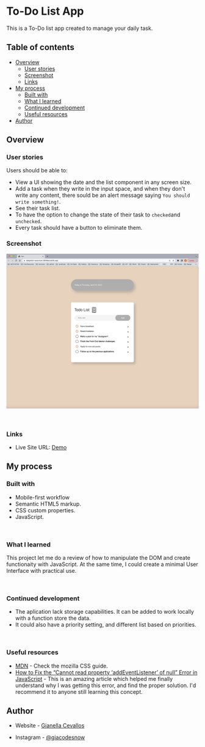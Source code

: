 # To-Do List App

This is a To-Do list app created to manage your daily task.

## Table of contents

- [Overview](#overview)
  - [User stories](#user-stories)
  - [Screenshot](#screenshot)
  - [Links](#links)
- [My process](#my-process)
  - [Built with](#built-with)
  - [What I learned](#what-i-learned)
  - [Continued development](#continued-development)
  - [Useful resources](#useful-resources)
- [Author](#author)

## Overview

### User stories

Users should be able to:

- View a UI showing the date and the list component in any screen size.
- Add a task when they write in the input space, and when they don't write any content, there sould be an alert message saying `You should write something!`.
- See their task list.
- To have the option to change the state of their task to `checked`and `unchecked`.
- Every task should have a button to eliminate them.

### Screenshot

![Screenshot](/images/Screenshot%202023-04-20%20at%205.02.51%20PM.png)

<br>

### Links


- Live Site URL: [Demo](/images/Screenshot%202023-04-20%20at%205.02.51%20PM.png)

## My process

### Built with

- Mobile-first workflow
- Semantic HTML5 markup.
- CSS custom properties.
- JavaScript.

 <br>

### What I learned

This project let me do a review of how to manipulate the DOM and create functionaity with JavaScript. At the same time, I could create a minimal User Interface with practical use.

<br>

### Continued development

- The aplication lack storage capabilities. It can be added to work locally with a function store the data.
- It could also have a priority setting, and different list based on priorities.

<br>

### Useful resources

- [MDN](https://developer.mozilla.org/en-US/docs/Web/CSS) - Check the mozilla CSS guide.
- [How to Fix the “Cannot read property ‘addEventListener’ of null” Error in JavaScript](https://codingbeautydev.com/blog/javascript-cannot-read-property-addeventlistener-of-null/) - This is an amazing article which helped me finally understand why I was getting this error, and find the proper solution. I'd recommend it to anyone still learning this concept.


## Author


- Website - [Gianella Cevallos](https://gianellin.github.io/portfolio_website/)

- Instagram - [@giacodesnow](https://www.instagram.com/giacodesnow/)